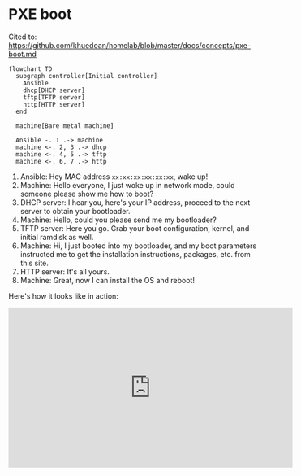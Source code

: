 # PXE boot

Cited to: https://github.com/khuedoan/homelab/blob/master/docs/concepts/pxe-boot.md

```mermaid
flowchart TD
  subgraph controller[Initial controller]
    Ansible
    dhcp[DHCP server]
    tftp[TFTP server]
    http[HTTP server]
  end

  machine[Bare metal machine]

  Ansible -. 1 .-> machine
  machine <-. 2, 3 .-> dhcp
  machine <-. 4, 5 .-> tftp
  machine <-. 6, 7 .-> http
```

1. Ansible: Hey MAC address `xx:xx:xx:xx:xx:xx`, wake up!
2. Machine: Hello everyone, I just woke up in network mode, could someone please show me how to boot?
3. DHCP server: I hear you, here's your IP address, proceed to the next server to obtain your bootloader.
4. Machine: Hello, could you please send me my bootloader?
5. TFTP server: Here you go. Grab your boot configuration, kernel, and initial ramdisk as well.
6. Machine: Hi, I just booted into my bootloader, and my boot parameters instructed me to get the installation instructions, packages, etc. from this site.
7. HTTP server: It's all yours.
8. Machine: Great, now I can install the OS and reboot!

Here's how it looks like in action:

<iframe width="560" height="315" src="https://www.youtube-nocookie.com/embed/y-d7btNNAT8" title="YouTube video player" frameborder="0" allow="accelerometer; autoplay; clipboard-write; encrypted-media; gyroscope; picture-in-picture" allowfullscreen></iframe>